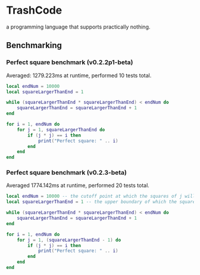 # TrashCode
a programming language that supports practically nothing.

## Benchmarking
### Perfect square benchmark (v0.2.2p1-beta)
Averaged: 1279.223ms at runtime, performed 10 tests total.
```lua
local endNum = 10000
local squareLargerThanEnd = 1

while (squareLargerThanEnd * squareLargerThanEnd) < endNum do
	squareLargerThanEnd = squareLargerThanEnd + 1
end

for i = 1, endNum do
	for j = 1, squareLargerThanEnd do
		if (j * j) == i then
			print("Perfect square: " .. i)
		end
	end
end
```
### Perfect square benchmark (v0.2.3-beta)
Averaged 1774.142ms at runtime, performed 20 tests total.
```lua
local endNum = 10000 -- the cutoff point at which the squares of j will no longer be checked against i
local squareLargerThanEnd = 1 -- the upper boundary of which the squares of j would exceed endNum

while (squareLargerThanEnd * squareLargerThanEnd) < endNum do
	squareLargerThanEnd = squareLargerThanEnd + 1
end

for i = 1, endNum do
	for j = 1, (squareLargerThanEnd - 1) do
		if (j * j) == i then
			print("Perfect square: " .. i)
		end
	end
end
```
